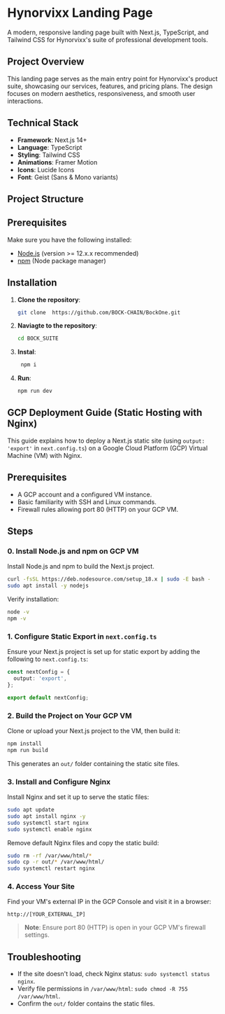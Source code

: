 # Hynorvixx Landing Page

A modern, responsive landing page built with Next.js, TypeScript, and Tailwind CSS for Hynorvixx's suite of professional development tools.

## Project Overview

This landing page serves as the main entry point for Hynorvixx's product suite, showcasing our services, features, and pricing plans. The design focuses on modern aesthetics, responsiveness, and smooth user interactions.

## Technical Stack

- **Framework**: Next.js 14+
- **Language**: TypeScript
- **Styling**: Tailwind CSS
- **Animations**: Framer Motion
- **Icons**: Lucide Icons
- **Font**: Geist (Sans & Mono variants)

## Project Structure

## Prerequisites

Make sure you have the following installed:

- [Node.js](https://nodejs.org/en/) (version >= 12.x.x recommended)
- [npm](https://www.npmjs.com/get-npm) (Node package manager)

## Installation

1. **Clone the repository**:
   ```bash
   git clone  https://github.com/BOCK-CHAIN/BockOne.git
2. **Naviagte to the repository**:
   ```bash
   cd BOCK_SUITE
3. **Instal**:
   ```bash
    npm i
1. **Run**:
   ```bash
   npm run dev


## GCP Deployment Guide (Static Hosting with Nginx)

This guide explains how to deploy a Next.js static site (using `output: 'export'` in `next.config.ts`) on a Google Cloud Platform (GCP) Virtual Machine (VM) with Nginx.

## Prerequisites
- A GCP account and a configured VM instance.
- Basic familiarity with SSH and Linux commands.
- Firewall rules allowing port 80 (HTTP) on your GCP VM.

## Steps

### 0. Install Node.js and npm on GCP VM
Install Node.js and npm to build the Next.js project.

```bash
curl -fsSL https://deb.nodesource.com/setup_18.x | sudo -E bash -
sudo apt install -y nodejs
```

Verify installation:
```bash
node -v
npm -v
```

### 1. Configure Static Export in `next.config.ts`
Ensure your Next.js project is set up for static export by adding the following to `next.config.ts`:

```ts
const nextConfig = {
  output: 'export',
};

export default nextConfig;
```

### 2. Build the Project on Your GCP VM
Clone or upload your Next.js project to the VM, then build it:

```bash
npm install
npm run build
```

This generates an `out/` folder containing the static site files.

### 3. Install and Configure Nginx
Install Nginx and set it up to serve the static files:

```bash
sudo apt update
sudo apt install nginx -y
sudo systemctl start nginx
sudo systemctl enable nginx
```

Remove default Nginx files and copy the static build:

```bash
sudo rm -rf /var/www/html/*
sudo cp -r out/* /var/www/html/
sudo systemctl restart nginx
```

### 4. Access Your Site
Find your VM's external IP in the GCP Console and visit it in a browser:

```
http://[YOUR_EXTERNAL_IP]
```

> **Note**: Ensure port 80 (HTTP) is open in your GCP VM's firewall settings.

## Troubleshooting
- If the site doesn't load, check Nginx status: `sudo systemctl status nginx`.
- Verify file permissions in `/var/www/html`: `sudo chmod -R 755 /var/www/html`.
- Confirm the `out/` folder contains the static files.
